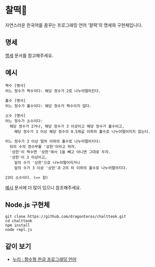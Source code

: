 # 찰떡🍡

자연스러운 한국어를 꿈꾸는 프로그래밍 언어 '찰떡'의 명세와 구현체입니다.

## 명세

[명세](./docs/spec.md) 문서를 참고해주세요.

## 예시

```
짝수 [명사]
어느 정수가 짝수이다: 해당 정수가 2로 나누어떨어진다.

홀수 [명사]
어느 정수가 홀수이다: 해당 정수가 짝수이지 않다.

소수 [명사]
어느 정수가 소수이다:
  해당 정수가 2거나, 해당 정수가 3 이상이고 해당 정수가 홀수이고,
    해당 정수가 3 이상 해당 정수의 0.5제곱 이하의 홀수로 나누어떨어지지 않는다.

어느 정수가 3 이상 얼마 이하의 홀수로 나누어떨어지다:
  뒤의 수의 정수부를 '상한'이라고 하자.
  '상한'이 짝수면 '상한'에서 1을 빼고 아니면 그대로 두자.
  '상한'이 3 이상이고,
    앞의 수가 '상한'으로 나누어떨어지거나
    앞의 수가 3 이상 '상한'과 2의 차 이하의 홀수로 나누어떨어지다.

23이 소수이다. (=> 참)
```

[예시](./docs/examples.md) 문서에 더 많이 있으니 참조해주세요.

## Node.js 구현체

```
git clone https://github.com/dragonteros/chaltteok.git
cd chaltteok
npm install
node repl.js
```

## 같이 보기

- [누리 : 함수형 한글 프로그래밍 언어](https://github.com/suhdonghwi/nuri)

